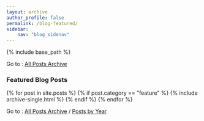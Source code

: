```yaml
---
layout: archive
author_profile: false
permalink: /blog-featured/
sidebar:
    nav: "blog_sidenav"
---
```


{% include base_path %}

Go to : [All Posts Archive](/blog_archive)

<h3 class="archive__subtitle">Featured Blog Posts</h3>

{% for post in site.posts %}
  {% if post.category == "feature" %}
    {% include archive-single.html %}
  {% endif %}
{% endfor %}

Go to : [All Posts Archive](/blog_archive) / [Posts by Year](/year-archive)
